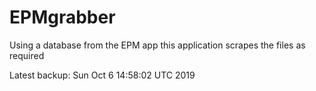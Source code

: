 # EPMgrabber
Using a database from the EPM app this application scrapes the files as required


Latest backup: Sun Oct 6 14:58:02 UTC 2019

